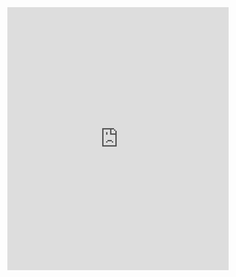 <iframe src="https://claude.site/public/artifacts/1ffba222-6515-49b1-8135-bb325f300707/embed" title="Claude Artifact" width="100%" height="600" frameborder="0" allow="clipboard-write" allowfullscreen></iframe>
